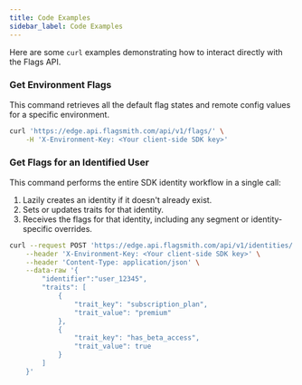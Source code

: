 ```yaml
---
title: Code Examples
sidebar_label: Code Examples
---
```


Here are some `curl` examples demonstrating how to interact directly with the Flags API.

### Get Environment Flags

This command retrieves all the default flag states and remote config values for a specific environment.

```bash
curl 'https://edge.api.flagsmith.com/api/v1/flags/' \
    -H 'X-Environment-Key: <Your client-side SDK key>'
```

### Get Flags for an Identified User

This command performs the entire SDK identity workflow in a single call:

1.  Lazily creates an identity if it doesn't already exist.
2.  Sets or updates traits for that identity.
3.  Receives the flags for that identity, including any segment or identity-specific overrides.

```bash
curl --request POST 'https://edge.api.flagsmith.com/api/v1/identities/' \
    --header 'X-Environment-Key: <Your client-side SDK key>' \
    --header 'Content-Type: application/json' \
    --data-raw '{
        "identifier":"user_12345",
        "traits": [
            {
                "trait_key": "subscription_plan",
                "trait_value": "premium"
            },
            {
                "trait_key": "has_beta_access",
                "trait_value": true
            }
        ]
    }'
``` 